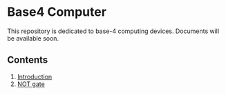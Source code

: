 # Base4 Computer 

This repository is dedicated to base-4 computing devices. Documents will be available soon. 

## Contents 

1. [Introduction](http://strongpc.github.io/docs/index.md)
2. [NOT gate](http://strongpc.github.io/docs/NOT.md) 
